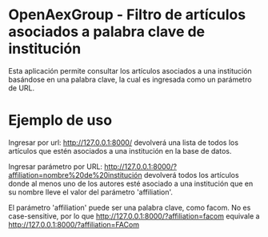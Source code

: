 # OpenAexGroup - Filtro de artículos asociados a palabra clave de institución

Esta aplicación permite consultar los artículos asociados a una institución basándose en una palabra clave, la cual es ingresada como un parámetro de URL.

# Ejemplo de uso

Ingresar por url: http://127.0.0.1:8000/ devolverá una lista de todos los artículos que estén asociados a una institución en la base de datos.

Ingresar parámetro por URL: http://127.0.0.1:8000/?affiliation=nombre%20de%20institución devolverá todos los artículos donde al menos uno de los autores esté asociado a una institución que en su nombre lleve el valor del parámetro 'affiliation'.

El parámetro 'affiliation' puede ser una palabra clave, como facom. No es case-sensitive, por lo que http://127.0.0.1:8000/?affiliation=facom equivale a http://127.0.0.1:8000/?affiliation=FACom
